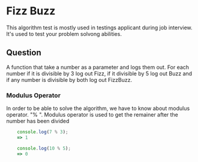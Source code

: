 # Fizz Buzz

This algorithm test is mostly used in testings applicant during job interview. It's used to test your problem solvong abilities.

## Question

A function that take a number as a parameter and logs them out. For each number if it is divisible by 3 log out Fizz, if it divisible by 5 log out Buzz and if any number is divisible by both log out FizzBuzz.

### Modulus Operator 

In order to be able to solve the algorithm, we have to know about modulus operator. "% ".
Modulus operator is used to get the remainer after the number has been divided

```javascript
    console.log(7 % 3);
    => 1

    console.log(10 % 5);
    => 0
```



